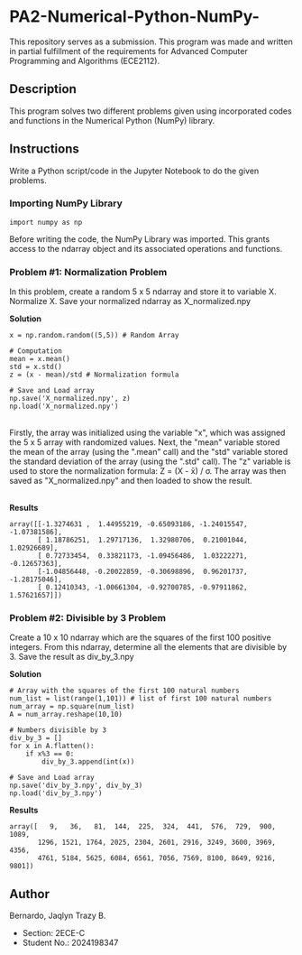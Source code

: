 # PA2-Numerical-Python-NumPy-
This repository serves as a submission. This program was made and written in partial fulfillment of the requirements for Advanced Computer Programming and Algorithms (ECE2112).

## Description
This program solves two different problems given using incorporated codes and functions in the Numerical Python (NumPy) library.

## Instructions
Write a Python script/code in the Jupyter Notebook to do the given problems.

### Importing NumPy Library
```
import numpy as np
```
Before writing the code, the NumPy Library was imported. This grants access to the ndarray object and its associated operations and functions.

### Problem #1: Normalization Problem
In this problem, create a random 5 x 5 ndarray and store it to variable X. Normalize X. Save your normalized ndarray as X_normalized.npy

**Solution**
```
x = np.random.random((5,5)) # Random Array

# Computation
mean = x.mean()
std = x.std()
z = (x - mean)/std # Normalization formula

# Save and Load array
np.save('X_normalized.npy', z) 
np.load('X_normalized.npy')
```
<br>
Firstly, the array was initialized using the variable "x", which was assigned the 5 x 5 array with randomized values. Next, the "mean" variable stored the mean of the array (using the ".mean" call) and the "std" variable stored the standard deviation of the array (using the ".std" call). The "z" variable is used to store the normalization formula: Z = (X - x̄) / σ. The array was then saved as "X_normalized.npy" and then loaded to show the result.
<br><br>

**Results**
```
array([[-1.3274631 ,  1.44955219, -0.65093186, -1.24015547, -1.07381586],
       [ 1.18786251,  1.29717136,  1.32980706,  0.21001044,  1.02926689],
       [ 0.72733454,  0.33821173, -1.09456486,  1.03222271, -0.12657363],
       [-1.04856448, -0.20022859, -0.30698896,  0.96201737, -1.28175046],
       [ 0.12410343, -1.00661304, -0.92700785, -0.97911862,  1.57621657]])
```

### Problem #2: Divisible by 3 Problem
Create a 10 x 10 ndarray which are the squares of the first 100 positive integers. From this ndarray, determine all the elements that are divisible by 3. Save the result as div_by_3.npy

**Solution**
```
# Array with the squares of the first 100 natural numbers 
num_list = list(range(1,101)) # list of first 100 natural numbers
num_array = np.square(num_list)
A = num_array.reshape(10,10)

# Numbers divisible by 3
div_by_3 = []
for x in A.flatten():
    if x%3 == 0:
        div_by_3.append(int(x))

# Save and Load array
np.save('div_by_3.npy', div_by_3) 
np.load('div_by_3.npy')
```
**Results**
```
array([   9,   36,   81,  144,  225,  324,  441,  576,  729,  900, 1089,
       1296, 1521, 1764, 2025, 2304, 2601, 2916, 3249, 3600, 3969, 4356,
       4761, 5184, 5625, 6084, 6561, 7056, 7569, 8100, 8649, 9216, 9801])
```

## Author
Bernardo, Jaqlyn Trazy B.
* Section: 2ECE-C
* Student No.: 2024198347
